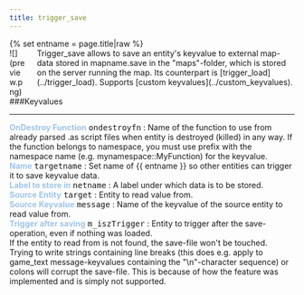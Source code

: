 ```yaml
---
title: trigger_save
---
```

<div>{% set entname = page.title|raw %}</div>
<div class="container previewimg">
<div class="columns">
<div class="imagepadding column col-auto" markdown="1">![](preview.png)</div>
<div class="column entityentry" markdown="1">Trigger_save allows to save an entity's keyvalue to external map-data stored in mapname.save in the "maps"-folder, which is stored on the server running the map. Its counterpart is [trigger_load](../trigger_load). Supports [custom keyvalues](../custom_keyvalues).</div>
</div>
</div>
###Keyvalues
<hr>
<div class="entityentry" markdown="1">
<span style="color:#9fc5e8;"><b>OnDestroy Function</b></span> <kbd  class="tooltip" data-tooltip="string">ondestroyfn</kbd> :
Name of the function to use from already parsed .as script files when entity is destroyed (killed) in any way. If the function belongs to namespace, you must use prefix with the namespace name (e.g. mynamespace::MyFunction) for the keyvalue.
</div>
<div class="entityentry" markdown="1">
<span style="color:#9fc5e8;"><b>Name</b></span> <kbd  class="tooltip" data-tooltip="target_source">targetname</kbd> :
Set name of {{ entname }} so other entities can trigger it to save keyvalue data.
</div>
<div class="entityentry" markdown="1">
<span style="color:#9fc5e8;"><b>Label to store in</b></span> <kbd  class="tooltip" data-tooltip="string">netname</kbd> :
A label under which data is to be stored.
</div>
<div class="entityentry" markdown="1">
<span style="color:#9fc5e8;"><b>Source Entity</b></span> <kbd  class="tooltip" data-tooltip="string">target</kbd> :
Entity to read value from.
</div>
<div class="entityentry" markdown="1">
<span style="color:#9fc5e8;"><b>Source Keyvalue</b></span> <kbd  class="tooltip" data-tooltip="string">message</kbd> :
Name of the keyvalue of the source entity to read value from.
</div>
<div class="entityentry" markdown="1">
<span style="color:#9fc5e8;"><b>Trigger after saving</b></span> <kbd  class="tooltip" data-tooltip="String">m_iszTrigger</kbd> :
Entity to trigger after the save-operation, even if nothing was loaded.
</div>
<div class="notices blue" markdown="1">If the entity to read from is not found, the save-file won't be touched.</div>
<div class="notices red" markdown="1">Trying to write strings containing line breaks (this does e.g. apply to game_text message-keyvalues containing the "\n"-character sequence) or colons will corrupt the save-file. This is because of how the feature was implemented and is simply not supported.</div>

